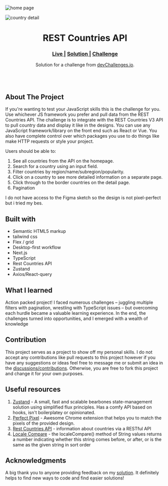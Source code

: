 ![home page](https://res.cloudinary.com/dpcu6eyk8/image/upload/v1708164706/preview_a5o1kb.png)

![country detail](https://res.cloudinary.com/dpcu6eyk8/image/upload/v1708165565/Screenshot_2024-02-17_022538_p8z5if.png)

<h1 align="center">REST Countries API </h1>

<div align="center">
  <h3>
    <a href="https://world-ranks-mu-three.vercel.app/" color="white">
      Live
    </a>
    <span> | </span>
    <a href="https://github.com/BinarySenseiii/world-ranks/tree/main/src">
      Solution
    </a>
   <span> | </span>
    <a href="https://devchallenges.io/challenge/49">
      Challenge
    </a>
  </h3>
</div>
<div align="center">
   Solution for a challenge from  <a href="https://devchallenges.io/dashboard" target="_blank">devChallenges.io</a>.
</div>
<br>
<br>
<br>

## About The Project

If you're wanting to test your JavaScript skills this is the challenge for you. Use whichever JS framework you prefer and pull data from the REST Countries API.
The challenge is to integrate with the REST Countries V3 API to pull country data and display it like in the designs.
You can use any JavaScript framework/library on the front end such as React or Vue. You also have complete control over which packages you use to do things like make HTTP requests or style your project.

Users should be able to:

1. See all countries from the API on the homepage.
2. Search for a country using an input field.
3. Filter countries by region/name/subregion/popularity.
4. Click on a country to see more detailed information on a separate page.
5. Click through to the border countries on the detail page.
6. Pagination

I do not have access to the Figma sketch so the design is not pixel-perfect but i tried my bes.

## Built with

- Semantic HTML5 markup
- tailwind css
- Flex / grid
- Desktop-first workflow
- Next.js
- TypeScript
- Rest Countries API
- Zustand
- Axios/React-query

## What I learned

Action packed project! I faced numerous challenges – juggling multiple filters with pagination, wrestling with TypeScript issues – but overcoming each hurdle became a valuable learning experience. In the end, the challenges turned into opportunities, and I emerged with a wealth of knowledge

## Contribution

This project serves as a project to show off my personal skills. I do not accept any contributions like pull requests to this project however if you have any suggestions or ideas feel free to message me or submit an idea in the [discussions/contributions](https://github.com/BinarySenseiii/world-ranks/issues). Otherwise, you are free to fork this project and change it for your own purposes.

## Useful resources

1. <a href="https://zustand-demo.pmnd.rs/">Zustand</a> - A small, fast and scalable bearbones state-management solution using simplified flux principles. Has a comfy API based on hooks, isn't boilerplatey or opinionated.
2. <a href="https://chrome.google.com/webstore/detail/perfectpixel-by-welldonec/dkaagdgjmgdmbnecmcefdhjekcoceebi">Perfect Pixel</a> - Awesome Chrome extension that helps you to match the pixels of the provided design.
3. <a href="https://restcountries.com/">Rest Countries API</a> - information about countries via a RESTful API
4. <a href="https://developer.mozilla.org/en-US/docs/Web/JavaScript/Reference/Global_Objects/String/localeCompare">Locale Compare</a> - the localeCompare() method of String values returns a number indicating whether this string comes before, or after, or is the same as the given string in sort order

## Acknowledgments

A big thank you to anyone providing feedback on my <a href="https://devchallenges.io/solution/11237">solution</a>. It definitely helps to find new ways to code and find easier solutions!
